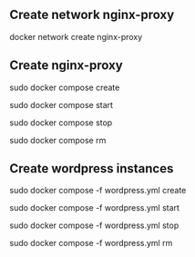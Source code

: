 ## Create network nginx-proxy
docker network create nginx-proxy

## Create nginx-proxy
sudo docker compose create

sudo docker compose start

sudo docker compose stop

sudo docker compose rm

## Create wordpress instances
sudo docker compose -f wordpress.yml create

sudo docker compose -f wordpress.yml start

sudo docker compose -f wordpress.yml stop

sudo docker compose -f wordpress.yml rm

